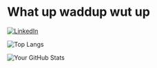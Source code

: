 # What up waddup wut up

[![LinkedIn](https://img.shields.io/badge/-LinkedIn-blue?style=flat&logo=linkedin&logoColor=white)](https://linkedin.com/in/johnhaup)

![Top Langs](https://github-readme-stats.vercel.app/api/top-langs/?username=johnhaup&layout=compact&theme=dark)

![Your GitHub Stats](https://github-readme-stats.vercel.app/api?username=johnhaup&show_icons=true&theme=dark)
